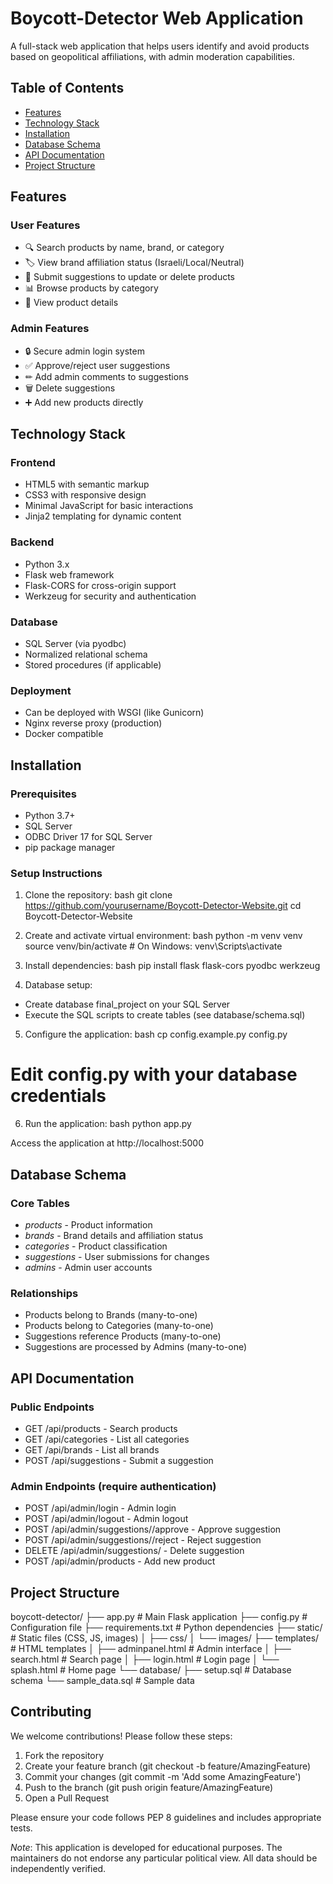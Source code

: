 # Boycott-Detector Web Application

A full-stack web application that helps users identify and avoid products based on geopolitical affiliations, with admin moderation capabilities.

## Table of Contents
- [Features](#features)
- [Technology Stack](#technology-stack)
- [Installation](#installation)
- [Database Schema](#database-schema)
- [API Documentation](#api-documentation)
- [Project Structure](#project-structure)

## Features

### User Features
- 🔍 Search products by name, brand, or category
- 🏷 View brand affiliation status (Israeli/Local/Neutral)
- 📝 Submit suggestions to update or delete products
- 📊 Browse products by category
- 🔎 View product details

### Admin Features
- 🔒 Secure admin login system
- ✅ Approve/reject user suggestions
- ✏ Add admin comments to suggestions
- 🗑 Delete suggestions
- ➕ Add new products directly

## Technology Stack

### Frontend
- HTML5 with semantic markup
- CSS3 with responsive design
- Minimal JavaScript for basic interactions
- Jinja2 templating for dynamic content

### Backend
- Python 3.x
- Flask web framework
- Flask-CORS for cross-origin support
- Werkzeug for security and authentication

### Database
- SQL Server (via pyodbc)
- Normalized relational schema
- Stored procedures (if applicable)

### Deployment
- Can be deployed with WSGI (like Gunicorn)
- Nginx reverse proxy (production)
- Docker compatible

## Installation

### Prerequisites
- Python 3.7+
- SQL Server
- ODBC Driver 17 for SQL Server
- pip package manager

### Setup Instructions

1. Clone the repository:
bash
git clone https://github.com/yourusername/Boycott-Detector-Website.git
cd Boycott-Detector-Website


2. Create and activate virtual environment:
bash
python -m venv venv
source venv/bin/activate  # On Windows: venv\Scripts\activate


3. Install dependencies:
bash
pip install flask flask-cors pyodbc werkzeug


4. Database setup:
- Create database final_project on your SQL Server
- Execute the SQL scripts to create tables (see database/schema.sql)

5. Configure the application:
bash
cp config.example.py config.py
# Edit config.py with your database credentials


6. Run the application:
bash
python app.py


Access the application at http://localhost:5000

## Database Schema

### Core Tables
- *products* - Product information
- *brands* - Brand details and affiliation status
- *categories* - Product classification
- *suggestions* - User submissions for changes
- *admins* - Admin user accounts

### Relationships
- Products belong to Brands (many-to-one)
- Products belong to Categories (many-to-one)
- Suggestions reference Products (many-to-one)
- Suggestions are processed by Admins (many-to-one)

## API Documentation

### Public Endpoints
- GET /api/products - Search products
- GET /api/categories - List all categories
- GET /api/brands - List all brands
- POST /api/suggestions - Submit a suggestion

### Admin Endpoints (require authentication)
- POST /api/admin/login - Admin login
- POST /api/admin/logout - Admin logout
- POST /api/admin/suggestions/<id>/approve - Approve suggestion
- POST /api/admin/suggestions/<id>/reject - Reject suggestion
- DELETE /api/admin/suggestions/<id> - Delete suggestion
- POST /api/admin/products - Add new product

## Project Structure


boycott-detector/
├── app.py                # Main Flask application
├── config.py             # Configuration file
├── requirements.txt      # Python dependencies
├── static/               # Static files (CSS, JS, images)
│   ├── css/
│   └── images/
├── templates/            # HTML templates
│   ├── adminpanel.html   # Admin interface
│   ├── search.html       # Search page
│   ├── login.html        # Login page
│   └── splash.html       # Home page
└── database/
    ├── setup.sql         # Database schema
    └── sample_data.sql   # Sample data


## Contributing

We welcome contributions! Please follow these steps:

1. Fork the repository
2. Create your feature branch (git checkout -b feature/AmazingFeature)
3. Commit your changes (git commit -m 'Add some AmazingFeature')
4. Push to the branch (git push origin feature/AmazingFeature)
5. Open a Pull Request

Please ensure your code follows PEP 8 guidelines and includes appropriate tests.

*Note*: This application is developed for educational purposes. The maintainers do not endorse any particular political view. All data should be independently verified.
